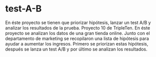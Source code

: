 # test-A-B
En éste proyecto se tienen que priorizar hipótesis, lanzar un test A/B y analizar los resultados de la prueba.
Proyecto 10 de TripleTen.
En éste proyecto se analizan los datos de una gran tienda online. Junto con el departamento de marketing se recopilaron una lista de hipótesis para ayudar a aumentar los ingresos.
Primero se priorizan estas hipótesis, después se lanza un test A/B y por último se analizan los resultados.
